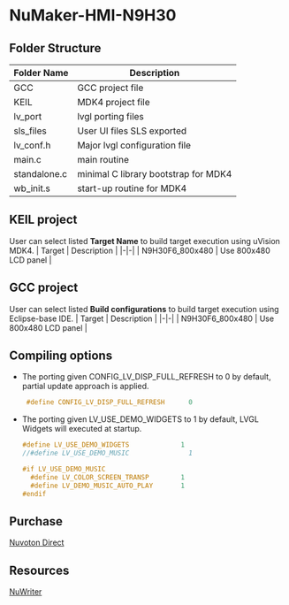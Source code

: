 # **NuMaker-HMI-N9H30**

## **Folder Structure**

| Folder Name | Description |
|-|-|
| GCC | GCC project file |
| KEIL | MDK4 project file |
| lv_port | lvgl porting files |
| sls_files | User UI files SLS exported |
| lv_conf.h | Major lvgl configuration file |
| main.c | main routine |
| standalone.c | minimal C library bootstrap for MDK4 |
| wb_init.s | start-up routine for MDK4 |

## **KEIL project**

User can select listed **Target Name** to build target execution using uVision MDK4.
| Target | Description |
|-|-|
| N9H30F6_800x480 | Use 800x480 LCD panel |

## **GCC project**

User can select listed **Build configurations** to build target execution using Eclipse-base IDE.
| Target | Description |
|-|-|
| N9H30F6_800x480 | Use 800x480 LCD panel |

## **Compiling options**

- The porting given CONFIG_LV_DISP_FULL_REFRESH to 0 by default, partial update approach is applied.

  ```c
   #define CONFIG_LV_DISP_FULL_REFRESH      0
  ```

- The porting given LV_USE_DEMO_WIDGETS to 1 by default, LVGL Widgets will executed at startup.

  ```c
  #define LV_USE_DEMO_WIDGETS             1
  //#define LV_USE_DEMO_MUSIC               1

  #if LV_USE_DEMO_MUSIC
    #define LV_COLOR_SCREEN_TRANSP        1
    #define LV_DEMO_MUSIC_AUTO_PLAY       1
  #endif
  ```

## **Purchase**

[Nuvoton Direct](https://direct.nuvoton.com/en/numaker-hmi-n9h30)

## **Resources**

[NuWriter](https://github.com/OpenNuvoton/NUC970_NuWriter)
